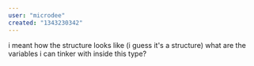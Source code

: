 ```yaml
---
user: "microdee"
created: "1343230342"
---
```


i meant how the structure looks like (i guess it's a structure) what are the variables i can tinker with inside this type?
